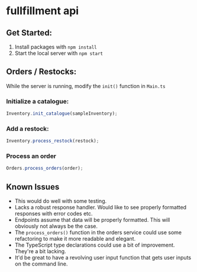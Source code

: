 # fullfillment api

## Get Started:

1. Install packages with `npm install`
2. Start the local server with `npm start`

## Orders / Restocks:

While the server is running, modify the `init()` function in `Main.ts`

### Initialize a catalogue:
```js
Inventory.init_catalogue(sampleInventory);
```
### Add a restock:
```js
Inventory.process_restock(restock);
```
### Process an order
```js
Orders.process_orders(order);
```

## Known Issues
* This would do well with some testing.
* Lacks a robust response handler. Would like to see properly formatted responses with error codes etc.
* Endpoints assume that data will be properly formatted. This will obviously not always be the case.
* The `process_orders()` function in the orders service could use some refactoring to make it more readable and elegant.
* The TypeScript type declarations could use a bit of improvement. They're a bit lacking.
* It'd be great to have a revolving user input function that gets user inputs on the command line.
